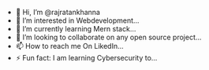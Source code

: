 - 👋 Hi, I’m @rajratankhanna
- 👀 I’m interested in Webdevelopment...
- 🌱 I’m currently learning Mern stack...
- 💞️ I’m looking to collaborate on any open source project...
- 📫 How to reach me On LikedIn...
- ⚡ Fun fact: I am learning Cybersecurity to...

<!---
rajratankhanna/rajratankhanna is a ✨ special ✨ repository because its `README.md` (this file) appears on your GitHub profile.
You can click the Preview link to take a look at your changes.
--->
